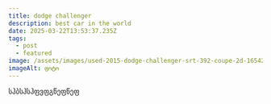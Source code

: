 ```yaml
---
title: dodge challenger
description: best car in the world
date: 2025-03-22T13:53:37.235Z
tags:
  - post
  - featured
image: /assets/images/used-2015-dodge-challenger-srt-392-coupe-2d-1654294618.jpg
imageAlt: ფოტო
---
```

ს﻿ჰბსჰსჰფვფგწეფწეფ